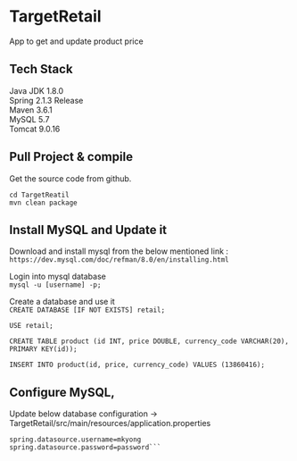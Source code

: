 # TargetRetail
App to get and update product price

## Tech Stack
Java JDK 1.8.0  
Spring 2.1.3 Release  
Maven 3.6.1  
MySQL 5.7  
Tomcat 9.0.16  

## Pull Project & compile  
Get the source code from github.  

```cd TargetReatil```   
```mvn clean package```   

## Install MySQL and Update it

Download and install mysql from the below mentioned link :  
```https://dev.mysql.com/doc/refman/8.0/en/installing.html```

Login into mysql database  
```mysql -u [username] -p;```

Create a database and use it   
```CREATE DATABASE [IF NOT EXISTS] retail;```

```USE retail;```  

```CREATE TABLE product (id INT, price DOUBLE, currency_code VARCHAR(20), PRIMARY KEY(id));```  

```INSERT INTO product(id, price, currency_code) VALUES (13860416);```  

## Configure MySQL, 

Update below database configuration -> TargetRetail/src/main/resources/application.properties  
    
```spring.datasource.url=jdbc:mysql://localhost:3306/retail
spring.datasource.username=mkyong
spring.datasource.password=password```


